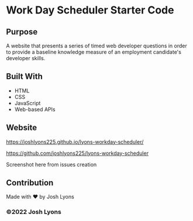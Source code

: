 # Work Day Scheduler Starter Code

## Purpose
A website that presents a series of timed web developer questions in order to provide a baseline knowledge measure of an employment candidate's developer skills.

## Built With
* HTML
* CSS
* JavaScript
* Web-based APIs

## Website
https://joshlyons225.github.io/lyons-workday-scheduler/

https://github.com/joshlyons225/lyons-workday-scheduler

Screenshot here from issues creation

## Contribution
Made with ❤️ by Josh Lyons

### ©️2022 Josh Lyons
